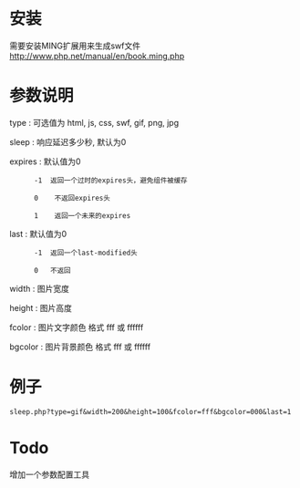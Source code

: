 # 安装 # 

需要安装MING扩展用来生成swf文件 
http://www.php.net/manual/en/book.ming.php

# 参数说明 #

type : 可选值为 html, js, css, swf, gif, png, jpg

sleep : 响应延迟多少秒, 默认为0

expires : 默认值为0

          -1  返回一个过时的expires头，避免组件被缓存

          0    不返回expires头

          1    返回一个未来的expires

last : 默认值为0

          -1  返回一个last-modified头

          0   不返回

width : 图片宽度

height : 图片高度

fcolor : 图片文字颜色 格式 fff 或 ffffff

bgcolor : 图片背景颜色 格式 fff 或 ffffff

# 例子 #

    sleep.php?type=gif&width=200&height=100&fcolor=fff&bgcolor=000&last=1

# Todo #

增加一个参数配置工具
